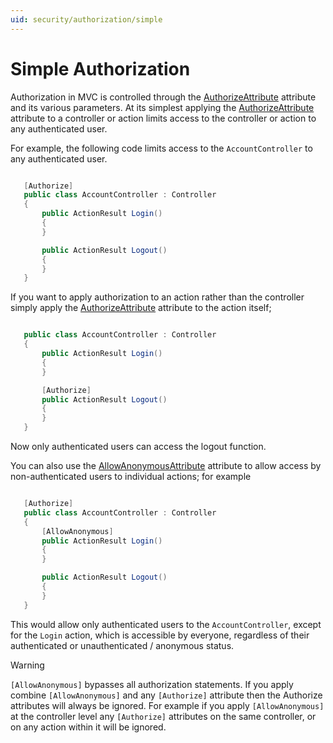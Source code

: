 ```yaml
---
uid: security/authorization/simple
---
```

<a name=security-authorization-simple></a>

# Simple Authorization

Authorization in MVC is controlled through the [AuthorizeAttribute](http://docs.asp.net/projects/api/en/latest/autoapi/Microsoft/AspNetCore/Authorization/AuthorizeAttribute/index.html.md#Microsoft.AspNetCore.Authorization.AuthorizeAttribute.md) attribute and its various parameters. At its simplest applying the [AuthorizeAttribute](http://docs.asp.net/projects/api/en/latest/autoapi/Microsoft/AspNetCore/Authorization/AuthorizeAttribute/index.html.md#Microsoft.AspNetCore.Authorization.AuthorizeAttribute.md) attribute to a controller or action limits access to the controller or action to any authenticated user.

For example, the following code limits access to the `AccountController` to any authenticated user.

<!-- literal_block {"ids": [], "linenos": false, "xml:space": "preserve", "language": "c#", "highlight_args": {}} -->

````c#

   [Authorize]
   public class AccountController : Controller
   {
       public ActionResult Login()
       {
       }

       public ActionResult Logout()
       {
       }
   }
   ````

If you want to apply authorization to an action rather than the controller simply apply the [AuthorizeAttribute](http://docs.asp.net/projects/api/en/latest/autoapi/Microsoft/AspNetCore/Authorization/AuthorizeAttribute/index.html.md#Microsoft.AspNetCore.Authorization.AuthorizeAttribute.md) attribute to the action itself;

<!-- literal_block {"ids": [], "linenos": false, "xml:space": "preserve", "language": "c#", "highlight_args": {}} -->

````c#

   public class AccountController : Controller
   {
       public ActionResult Login()
       {
       }

       [Authorize]
       public ActionResult Logout()
       {
       }
   }
   ````

Now only authenticated users can access the logout function.

You can also use the [AllowAnonymousAttribute](http://docs.asp.net/projects/api/en/latest/autoapi/Microsoft/AspNetCore/Authorization/AllowAnonymousAttribute/index.html.md#Microsoft.AspNetCore.Authorization.AllowAnonymousAttribute.md) attribute to allow access by non-authenticated users to individual actions; for example

<!-- literal_block {"ids": [], "linenos": false, "xml:space": "preserve", "language": "c#", "highlight_args": {}} -->

````c#

   [Authorize]
   public class AccountController : Controller
   {
       [AllowAnonymous]
       public ActionResult Login()
       {
       }

       public ActionResult Logout()
       {
       }
   }
   ````

This would allow only authenticated users to the `AccountController`, except for the `Login` action, which is accessible by everyone, regardless of their authenticated or unauthenticated / anonymous status.

>[!WARNING]
> `[AllowAnonymous]` bypasses all authorization statements. If you apply combine `[AllowAnonymous]` and any `[Authorize]` attribute then the Authorize attributes will always be ignored. For example if you apply `[AllowAnonymous]` at the controller level any `[Authorize]` attributes on the same controller, or on any action within it will be ignored.
